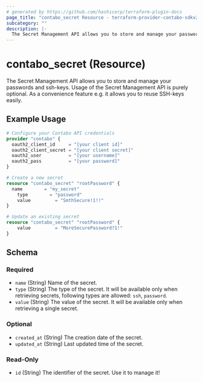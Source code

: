```yaml
---
# generated by https://github.com/hashicorp/terraform-plugin-docs
page_title: "contabo_secret Resource - terraform-provider-contabo-sdkv2"
subcategory: ""
description: |-
  The Secret Management API allows you to store and manage your passwords and ssh-keys. Usage of the Secret Management API is purely optional. As a convenience feature e.g. it allows you to reuse SSH-keys easily.
---
```


# contabo_secret (Resource)

The Secret Management API allows you to store and manage your passwords and ssh-keys. Usage of the Secret Management API is purely optional. As a convenience feature e.g. it allows you to reuse SSH-keys easily.

## Example Usage

```terraform
# Configure your Contabo API credentials
provider "contabo" {
  oauth2_client_id     = "[your client id]"
  oauth2_client_secret = "[your client secret]"
  oauth2_user          = "[your username]"
  oauth2_pass          = "[your password]"
}

# Create a new secret
resource "contabo_secret" "rootPassword" {
  name        = "my_secret"
	type        = "password"
	value 		  = "SmthSecure!1!!"
}

# Update an existing secret
resource "contabo_secret" "rootPassword" {
	value 		  = "MoreSecurePassword?1!"
}
```

<!-- schema generated by tfplugindocs -->
## Schema

### Required

- `name` (String) Name of the secret.
- `type` (String) The type of the secret. It will be available only when retrieving secrets, following types are allowed: `ssh`, `password`.
- `value` (String) The value of the secret. It will be available only when retrieving a single secret.

### Optional

- `created_at` (String) The creation date of the secret.
- `updated_at` (String) Last updated time of the secret.

### Read-Only

- `id` (String) The identifier of the secret. Use it to manage it!


